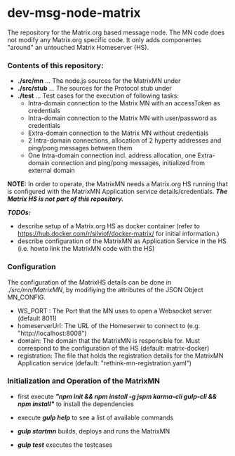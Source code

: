 # dev-msg-node-matrix
The repository for the Matrix.org based message node.
The MN code does not modify any Matrix.org specific code. It only adds componentes "around" an untouched Matrix Homeserver (HS).

### Contents of this repository:
- **./src/mn** ... The node.js sources for the MatrixMN under
- **./src/stub** ... The sources for the Protocol stub under
- **./test** ... Test cases for the execution of following tasks:
  - Intra-domain connection to the Matrix MN with an accessToken as credentials
  - Intra-domain connection to the Matrix MN with user/password as credentials
  - Extra-domain connection to the Matrix MN without credentials
  - 2 Intra-domain connections, allocation of 2 hyperty addresses and ping/pong messages between them
  - One Intra-domain connection incl. address allocation, one Extra-domain connection and ping/pong messages, initialized from external domain

**NOTE:**
In order to operate, the MatrixMN needs a Matrix.org HS running that is configured with the MatrixMN Application service details/credentials.
***The Matrix HS is not part of this repository.***

***TODOs:***
- describe setup of a Matrix.org HS as docker container (refer to https://hub.docker.com/r/silviof/docker-matrix/ for initial information.)
- describe configuration of the MatrixMN as Application Service in the HS (i.e. howto link the MatrixMN code with the HS)

### Configuration

The configuration of the MatrixHS details can be done in *./src/mn/MatrixMN*, by modifiying the attributes of the JSON Object MN_CONFIG.
- WS_PORT : The Port that the MN uses to open a Websocket server (default 8011)
- homeserverUrl: The URL of the Homeserver to connect to (e.g. "http://localhost:8008")
- domain: The domain that the MatrixMN is responsible for. Must correspond to the configuration of the HS (default: matrix-docker)
- registration: The file that holds the registration details for the MatrixMN Application service (default: "rethink-mn-registration.yaml")

### Initialization and Operation of the MatrixMN

- first execute ***"npm init && npm install -g jspm karma-cli gulp-cli && npm install"*** to install the dependencies
- execute ***gulp help*** to see a list of available commands

- ***gulp startmn*** builds, deploys and runs the MatrixMN
- ***gulp test*** executes the testcases
